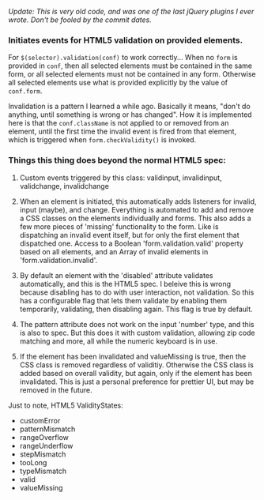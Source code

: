 *Update: This is very old code, and was one of the last jQuery plugins I ever wrote. Don't be fooled by the commit dates.*

### Initiates events for HTML5 validation on provided elements.

For `$(selector).validation(conf)` to work correctly...
When no `form` is provided in `conf`, then all selected elements must be contained in the same form, or all selected elements must not be contained in any form. Otherwise all selected elements use what is provided explicitly by the value of `conf.form`.

Invalidation is a pattern I learned a while ago. Basically it means, "don't do anything, until something is wrong or has changed". How it is implemented here is that the `conf.className` is not applied to or removed from an element, until the first time the invalid event is fired from that element, which is triggered when `form.checkValidity()` is invoked.

### Things this thing does beyond the normal HTML5 spec:

1. Custom events triggered by this class: validinput, invalidinput, validchange, invalidchange

2. When an element is initiated, this automatically adds listeners for invalid, input (maybe), and change. Everything is automated to add and remove a CSS classes on the elements individually and forms. This also adds a few more pieces of 'missing' functionality to the form. Like is dispatching an invalid event itself, but for only the first element that dispatched one. Access to a Boolean 'form.validation.valid' property based on all elements, and an Array of invalid elements in 'form.validation.invalid'.

3. By default an element with the 'disabled' attribute validates automatically, and this is the HTML5 spec. I beleive this is wrong because disabling has to do with user interaction, not validation. So this has a configurable flag that lets them validate by enabling them temporarily, validating, then disabling again. This flag is true by default.

4. The pattern attribute does not work on the input 'number' type, and this is also to spec. But this does it with custom validation, allowing zip code matching and more, all while the numeric keyboard is in use.

5. If the element has been invalidated and valueMissing is true, then the CSS class is removed regardless of validitiy. Otherwise the CSS class is added based on overall validity, but again, only if the element has been invalidated. This is just a personal preference for prettier UI, but may be removed in the future.

Just to note, HTML5 ValidityStates:
- customError
- patternMismatch
- rangeOverflow
- rangeUnderflow
- stepMismatch
- tooLong
- typeMismatch
- valid
- valueMissing
